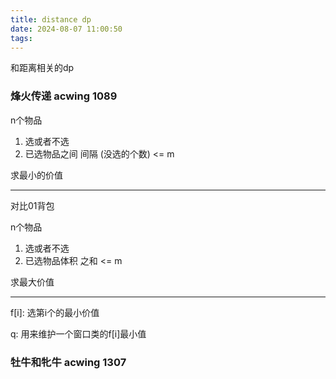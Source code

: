```yaml
---
title: distance dp
date: 2024-08-07 11:00:50
tags:
---
```


和距离相关的dp

### 烽火传递 acwing 1089

n个物品 
1. 选或者不选 
2. 已选物品之间 间隔 (没选的个数) <= m

求最小的价值


---

对比01背包

n个物品
1. 选或者不选
2. 已选物品体积 之和 <= m

求最大价值

---

f[i]: 选第i个的最小价值

q: 用来维护一个窗口类的f[i]最小值

### 牡牛和牝牛 acwing 1307

